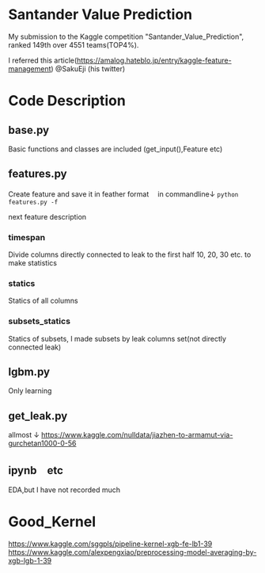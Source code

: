 # Santander Value Prediction

My submission to the Kaggle competition "Santander_Value_Prediction", ranked 149th over 4551 teams(TOP4%).

I referred this article(https://amalog.hateblo.jp/entry/kaggle-feature-management) @SakuEji (his twitter)



# Code Description
## base.py
Basic functions and classes are included (get_input(),Feature etc) 

## features.py
Create feature and save it in feather format　
in commandline↓
`python features.py -f`

next feature description
### timespan
Divide columns directly connected to leak to the first half 10, 20, 30 etc. to make statistics


### statics
Statics of all columns

### subsets_statics
Statics of subsets,
I made subsets by leak columns set(not directly connected leak)



## lgbm.py 
Only learning

## get_leak.py
allmost ↓
https://www.kaggle.com/nulldata/jiazhen-to-armamut-via-gurchetan1000-0-56

## ipynb　etc
EDA,but I have not recorded much


# Good_Kernel

https://www.kaggle.com/sggpls/pipeline-kernel-xgb-fe-lb1-39
https://www.kaggle.com/alexpengxiao/preprocessing-model-averaging-by-xgb-lgb-1-39

